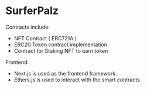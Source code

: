 # SurferPalz 

Contracts include: 
- NFT Contract ( ERC721A )
- ERC20 Token contract implementation
- Contract for Staking NFT to earn token

Frontend:
- Next.js is used as the frontend framework.
- Ethers.js is used to interact with the smart contracts. 

